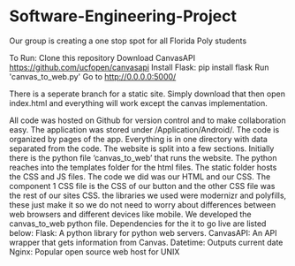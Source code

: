 # Software-Engineering-Project
Our group is creating a one stop spot for all Florida Poly students

To Run:
Clone this repository
Download CanvasAPI https://github.com/ucfopen/canvasapi
Install Flask: pip install flask
Run 'canvas_to_web.py'
Go to http://0.0.0.0:5000/

There is a seperate branch for a static site. Simply download that then open index.html and everything will work except the canvas implementation.


All code was hosted on Github for version control and to make collaboration easy. The application was stored under /Application/Android/. The code is organized by pages of the app. Everything is in one directory with data separated from the code. The website is split into a few sections. Initially there is the python file ‘canvas_to_web’ that runs the website. The python reaches into the templates folder for the html files. The static folder hosts the CSS and JS files. 
The code we did was our HTML and our CSS. The component 1 CSS file is the CSS of our button and the other CSS file was the rest of our sites CSS. the libraries we used were modernizr and polyfills, these just make it so we do not need to worry about differences between web browsers and different devices like mobile. We developed the canvas_to_web python file. Dependencies for the it to go live are listed below:
Flask: A python library for python web servers.
CanvasAPI: An API wrapper that gets information from Canvas.
Datetime: Outputs current date
Nginx: Popular open source web host for UNIX

